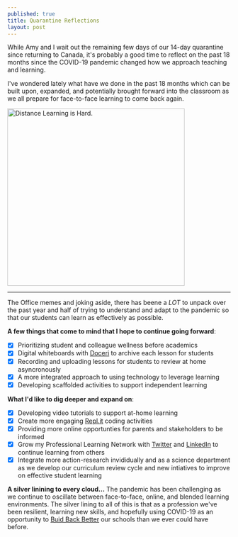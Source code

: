 ```yaml
---
published: true
title: Quarantine Reflections
layout: post
---
```


While Amy and I wait out the remaining few days of our 14-day quarantine since returning to Canada, it's probably a good time to reflect on the past 18 months since the COVID-19 pandemic changed how we approach teaching and learning.

I've wondered lately what have we done in the past 18 months which can be built upon, expanded, and potentially brought forward into the classroom as we all prepare for face-to-face learning to come back again.

<img src="https://covid-19archive.org/files/large/d756d9711a220a433229f8cc1455a9559fee0194.jpg" alt="Distance Learning is Hard." width="400"/>

---

The Office memes and joking aside, there has beene a *LOT* to unpack over the past year and half of trying to understand and adapt to the pandemic so that our students can learn as effectively as possible.

**A few things that come to mind that I hope to continue going forward**:
- [x] Prioritizing student and colleague wellness before academics
- [x] Digital whiteboards with [Doceri](www.doceri.com) to archive each lesson for students
- [x] Recording and uploading lessons for students to review at home asyncronously
- [x] A more integrated approach to using technology to leverage learning
- [x] Developing scaffolded activities to support independent learning

**What I'd like to dig deeper and expand on**:
- [x] Developing video tutorials to support at-home learning
- [x] Create more engaging [Repl.it](www.replit.com) coding activities
- [x] Providing more online opportunties for parents and stakeholders to be informed
- [x] Grow my Professional Learning Network with [Twitter](www.twitter.com/mvpoirier) and [LinkedIn](https://www.linkedin.com/in/mvpoirier8) to continue learning from others
- [x] Integrate more action-research invididually and as a science department as we develop our curriculum review cycle and new intiatives to improve on effective student learning

**A silver linining to every cloud...** 
The pandemic has been challenging as we continue to oscillate between face-to-face, online, and blended learning environments. The silver lining to all of this is that as a profession we've been resilient, learning new skills, and hopefully using COVID-19 as an opportunity to [Buid Back Better](https://schoolsonline.education.ed.ac.uk/2020/06/17/john-hattie-interview-by-chris-cox-build-back-better/) our schools than we ever could have before.